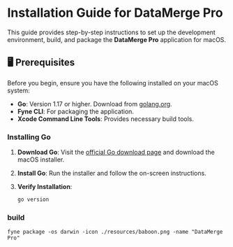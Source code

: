 # Installation Guide for DataMerge Pro

This guide provides step-by-step instructions to set up the development environment, build, and package the **DataMerge Pro** application for macOS.

## 🖥 Prerequisites

Before you begin, ensure you have the following installed on your macOS system:

- **Go**: Version 1.17 or higher. Download from [golang.org](https://golang.org/dl/).
- **Fyne CLI**: For packaging the application.
- **Xcode Command Line Tools**: Provides necessary build tools.

### Installing Go

1. **Download Go**: Visit the [official Go download page](https://golang.org/dl/) and download the macOS installer.
2. **Install Go**: Run the installer and follow the on-screen instructions.
3. **Verify Installation**:

   ```sh
   go version
   ```

### build

`fyne package -os darwin -icon ./resources/baboon.png -name "DataMerge Pro"`
